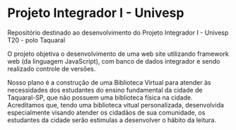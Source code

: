 # Projeto Integrador I - Univesp
Repositório destinado ao desenvolvimento do Projeto Integrador I - Univesp T20 - polo Taquaral

O projeto objetiva o desenvolvimento de uma web site utilizando framework web (da linguagem JavaScript), com banco de dados integrador e sendo realizado controle de versões. 

Nosso plano é a construção de uma Biblioteca Virtual para atender às necessidades dos estudantes do ensino fundamental da cidade de Taquaral-SP, que não possuem uma biblioteca física na cidade. Acreditamos que, tendo uma biblioteca vitual personalizada, desenvolvida especialmente visando atender os cidadãos de sua comunidade, os estudantes da cidade serão estimulas a desenvolver o hábito da leitura.
